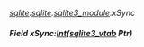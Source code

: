 _[sqlite](../../modules/sqlite/sqlite-module.md):[sqlite](../../modules/sqlite/sqlite-module.md).[sqlite3\_module](../../modules/sqlite/sqlite-sqlite3_module.md).xSync_
##### Field xSync:[Int](../../modules/wonkey/wonkey-types-int.md)([sqlite3_vtab](../../modules/sqlite/sqlite-sqlite3_vtab.md) Ptr)
